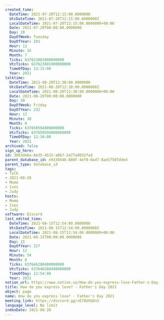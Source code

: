 ```yaml
---
created_time:
  DateTime: 2021-07-20T12:15:00.0000000
  UtcDateTime: 2021-07-20T12:15:00.0000000Z
  LocalDateTime: 2021-07-20T12:15:00.0000000+00:00
  Date: 2021-07-20T00:00:00.0000000
  Day: 20
  DayOfWeek: Tuesday
  DayOfYear: 201
  Hour: 12
  Minute: 15
  Month: 7
  Ticks: 637623801000000000
  UtcTicks: 637623801000000000
  TimeOfDay: 12:15:00
  Year: 2021
talktime:
  DateTime: 2021-08-20T12:30:00.0000000
  UtcDateTime: 2021-08-20T12:30:00.0000000Z
  LocalDateTime: 2021-08-20T12:30:00.0000000+00:00
  Date: 2021-08-20T00:00:00.0000000
  Day: 20
  DayOfWeek: Friday
  DayOfYear: 232
  Hour: 12
  Minute: 30
  Month: 8
  Ticks: 637650594000000000
  UtcTicks: 637650594000000000
  TimeOfDay: 12:30:00
  Year: 2021
archived: false
sign_up_here: 
id: 3863deba-8e35-4515-a0b7-2a77a0032fad
parent_database_id: e9339446-880f-4ef0-8ad7-8ad1f507dded
parent_type: database_id
tags:
- Talk
- 2021-08-20
- Momo
- Ives
- Judy
hosts:
- Momo
- Ives
- Judy
software: Discord
last_edited_time:
  DateTime: 2021-08-15T12:54:00.0000000
  UtcDateTime: 2021-08-15T12:54:00.0000000Z
  LocalDateTime: 2021-08-15T12:54:00.0000000+00:00
  Date: 2021-08-15T00:00:00.0000000
  Day: 15
  DayOfYear: 227
  Hour: 12
  Minute: 54
  Month: 8
  Ticks: 637646288400000000
  UtcTicks: 637646288400000000
  TimeOfDay: 12:54:00
  Year: 2021
notion_url: https://www.notion.so/How-do-you-express-love-Father-s-Day-2021-3863deba8e354515a0b72a77a0032fad
title: How do you express love? - Father's Day 2021
object: page
name: How do you express love? - Father's Day 2021
meeting_link: https://discord.gg/vE7QUXGDnS
language_level: No limit
indexDate: 2021-08-20
---
```





